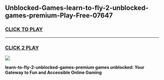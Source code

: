 
## Unblocked-Games-learn-to-fly-2-unblocked-games-premium-Play-Free-07647
<h3>
<a href="https://premium76.site?title=learn-to-fly-2-unblocked-games-premium&ref=17A">CLICK TO PLAY</a></h3>
<hr>

<h3>
<a href="https://premium76.site?title=learn-to-fly-2-unblocked-games-premium&ref=17A">CLICK 2 PLAY</a>
  
</h3>

<a href="https://premium76.site?title=learn-to-fly-2-unblocked-games-premium&ref=17A"><img src="https://clearcache.store/games.png"></a>


**learn-to-fly-2-unblocked-games-premium games unblocked: Your Gateway to Fun and Accessible Online Gaming**
